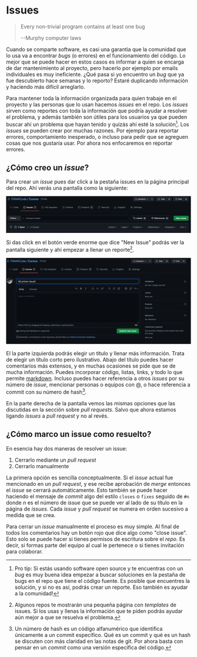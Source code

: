 # Issues

> Every non-trivial program contains at least one bug
>
> --Murphy computer laws

Cuando se comparte software, es casi una garantía que la comunidad que
lo usa va a encontrar _bugs_ (o errores) en el funcionamiento del
código. Lo mejor que se puede hacer en estos casos es informar a quien
se encarga de dar mantenimiento al proyecto, pero hacerlo por ejemplo
por emails individuales es muy ineficiente. ¿Qué pasa si yo encuentro
un _bug_ que ya fue descubierto hace semanas y lo reporto? Estaré
duplicando información y haciendo más difícil arreglarlo.

Para mantener toda la información organizada para quien trabaje en el
proyecto y las personas que lo usan hacemos _issues_ en el repo. Los
_issues_ sirven como reportes con toda la información que podría
ayudar a resolver el problema, y además también son útiles para los
usuarios ya que pueden buscar ahí un problema que hayan tenido y quizás
ahí esté la solución[^1]. Los _issues_ se pueden crear por muchas
razones. Por ejemplo para reportar errores, comportamiento inesperado,
o incluso para pedir que se agreguen cosas que nos gustaría usar. Por
ahora nos enfocaremos en reportar errores.

[^1]: Pro tip: Si estás usando software open source y te encuentras
  con un _bug_ es muy buena idea empezar a buscar soluciones en la
  pestaña de bugs en el repo que tiene el código fuente. Es posible
  que encuentres la solución, y si no es así, podrás crear un reporte.
  Eso también es ayudar a la comunidad!

## ¿Cómo creo un _issue_?

Para crear un _issue_ pues dar click a la pestaña issues en la página
principal del repo. Ahí verás una pantalla como la siguiente:

![Pantalla issues](figs/issues_page.png)

Si das click en el botón verde enorme que dice "New Issue" podrás ver
la pantalla siguiente y ahí empezar a llenar un reporte[^2].

[^2]: Algunos repos te mostrarán una pequeña página con _templates_ de
  issues. Si los usas y llenas la información que te piden podrás
  ayudar aún mejor a que se resuelva el problema.

![Nuevo issue](figs/new_issue.png)

El la parte izquierda podrás elegir un título y llenar más
información. Trata de elegir un título corto pero ilustrativo. Abajo
del título puedes hacer comentarios más extensos, y en muchas
ocasiones se pide que se de mucha información. Puedes incorporar
código, listas, links, y todo lo que permite
[markdown](https://github.com/adam-p/markdown-here/wiki/Markdown-Cheatsheet).
Incluso puedes hacer referencia a otros _issues_ por su número de
_issue_, mencionar personas o equipos con @, o hace referencia a
commit con su número de hash[^3].

[^3]: Un número de hash es un código alfanumérico que identifica
  únicamente a un commit específico. Qué es un commit y qué es un hash
  se discuten con más claridad en las notas de git. Por ahora basta
  con pensar en un _commit_ como una versión específica del código.

En la parte derecha de la pantalla vemos las mismas opciones que las
discutidas en la sección sobre _pull requests_. Salvo que ahora
estamos ligando _issues_ a _pull request_ y no al revés.

## ¿Cómo marco un issue como resuelto?

En esencia hay dos maneras de resolver un issue:

1. Cerrarlo mediante un _pull request_
2. Cerrarlo manualmente

La primera opción es sencilla conceptualmente. Si el _issue_ actual
fue mencionado en un _pull request_, y ese recibe aprobación de
_merge_ entonces el _issue_ se cerrará automáticamente. Esto también
se puede hacer haciendo el mensaje de _commit_ algo del estilo
`closes` o `fixes` seguido de `#n` donde _n_ es el número de _issue_
que se puede ver al lado de su título en la página de _issues_. Cada
_issue_ y _pull request_ se numera en orden sucesivo a medida que se
crea.

Para cerrar un _issue_ manualmente el proceso es muy simple. Al final
de todos los comentarios hay un botón rojo que dice algo como "close
issue". Esto solo se puede hacer si tienes permisos de escritura sobre
el _repo_. Es decir, si formas parte del equipo al cual le pertenece o
si tienes invitación para colaborar.
